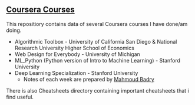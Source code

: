 ## <ins>Coursera Courses</ins>

This repositiory contains data of several Coursera courses I have done/am doing.

* Algorithmic Toolbox - University of California San Diego & National Research University Higher School of Economics
* Web Design for Everybody - University of Michigan
* ML_Python (Python version of Intro to Machine Learning) - Stanford University
* Deep Learning Specialization - Stanford University
    * Notes of each week are prepared by [Mahmoud Badry](https://github.com/mbadry1)

There is also Cheatsheets directory containing important cheatsheets that i find useful.